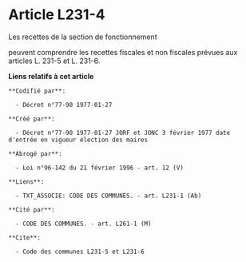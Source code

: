 # Article L231-4

Les recettes de la section de fonctionnement    

peuvent comprendre les recettes fiscales et non fiscales prévues aux articles L. 231-5 et L. 231-6.

**Liens relatifs à cet article**

	**Codifié par**:

	  - Décret n°77-90 1977-01-27

	**Créé par**:

	  - Décret n°77-90 1977-01-27 JORF et JONC 3 février 1977 date d'entrée en vigueur élection des maires

	**Abrogé par**:

	  - Loi n°96-142 du 21 février 1996 - art. 12 (V)

	**Liens**:

	  - TXT_ASSOCIE: CODE DES COMMUNES. - art. L231-1 (Ab)

	**Cité par**:

	  - CODE DES COMMUNES. - art. L261-1 (M)

	**Cite**:

	  - Code des communes L231-5 et L231-6
